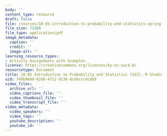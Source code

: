 ```yaml
---
body: ''
content_type: resource
draft: false
file: /courses/18-05-introduction-to-probability-and-statistics-spring-2022/mit18_05_s22_studio2-instructions.pdf
file_size: 73160
file_type: application/pdf
image_metadata:
  caption: ''
  credit: ''
  image-alt: ''
learning_resource_types:
- Activity Assignments with Examples
license: https://creativecommons.org/licenses/by-nc-sa/4.0/
resourcetype: Document
title: 18.05 Introduction to Probability and Statistics (S22), R Studio 2
uid: 749b9049-02d8-4712-9236-dcd4ccc4cdb9
video_files:
  archive_url: ''
  video_captions_file: ''
  video_thumbnail_file: ''
  video_transcript_file: ''
video_metadata:
  video_speakers: ''
  video_tags: ''
  youtube_description: ''
  youtube_id: ''
---
```

